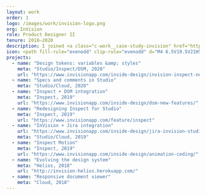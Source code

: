 ```yaml
---
layout: work
order: 1
logo: /images/work/invision-logo.png
org: InVision
role: Product Designer II
tenure: 2018–2020
description: I joined <a class="c-work__case-study-invision" href="https://www.invisionapp.com/">InVision</a> in 2018 to focus on the developer experience. I led the <a class="c-work__case-study-invision" href="https://www.invisionapp.com/feature/inspect">Inspect</a> team, and supported the <a class="c-work__case-study-invision" href="https://www.invisionapp.com/design-system-manager">Design System Manager</a> and <a class="c-work__case-study-invision" href="https://www.invisionapp.com/studio">Studio Cloud</a> products. We were responsible for delivering new experiences and improving existing features that helped software design and engineering teams around the world. In addition to product team work, I operated as the internal design system partner. I made sure every delivery team’s needs were met by attending bi-weekly office hours, contributing new components and icons, and leading a large refactor of spacing and component sizes.
icon: <path fill-rule="evenodd" clip-rule="evenodd" d="M4 6.5V19.5V21H5.5H18.5H20V19.5V15H18.5V19.5H5.5V6.5H10V5H5.5H4V6.5ZM18.5 5H14V6.5H17.4394L9.46973 14.4697L10.5304 15.5303L18.5 7.56072V11H20V6.5V5H18.5Z" fill="black" fill-opacity="0.5"/>
projects:
  - name: "Design tokens: variables &amp; styles"
    meta: "Studio/Inspect/DSM, 2020"
    url: "https://www.invisionapp.com/inside-design/invision-inspect-new-developer-features/"
  - name: "Specs and comments in Studio"
    meta: "Studio/Cloud, 2020"
  - name: "Inspect + DSM integration"
    meta: "Inspect, 2019"
    url: "https://www.invisionapp.com/inside-design/dsm-new-features/"
  - name: "Redesigning Inspect for Studio"
    meta: "Inspect, 2019"
    url: "https://www.invisionapp.com/feature/inspect"
  - name: "InVision + Jira integration"
    url: "https://www.invisionapp.com/inside-design/jira-invision-studio-2019/"
    meta: "Studio/Cloud, 2019"
  - name: "Inspect Motion"
    meta: "Inspect, 2019"
    url: "https://www.invisionapp.com/inside-design/animation-coding/"
  - name: "Evolving the design system"
    meta: "Helios, 2018"
    url: "http://invision-helios.herokuapp.com/"
  - name: "Responsive document viewer"
    meta: "Cloud, 2018"
---
```

